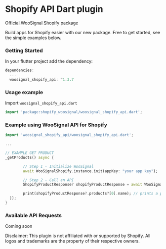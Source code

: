 # Shopify API Dart plugin

[Official WooSignal Shopify package](https://woosignal.com)

Build apps for Shopify easier with our new package.
Free to get started, see the simple examples below.

### Getting Started #
In your flutter project add the dependency:

``` dart 
dependencies:
  ...
  woosignal_shopify_api: ^1.3.7
```

### Usage example #
Import `woosignal_shopify_api.dart`
``` dart
import 'package:shopify_woosignal/woosignal_shopify_api.dart';
```

### Example using WooSignal API for Shopify

``` dart
import 'woosignal_shopify_api/woosignal_shopify_api.dart';

...

// EXAMPLE GET PRODUCT
_getProducts() async {

        // Step 1 - Initialize WooSignal
        await WooSignalShopify.instance.init(appKey: "your app key");

        // Step 2 - Call an API
        ShopifyProductResponse? shopifyProductResponse = await WooSignalShopify.instance.getProducts();

        print(shopifyProductResponse?.products?[0].name); // prints a product name
  });
}
```

### Available API Requests

Coming soon

Disclaimer: This plugin is not affiliated with or supported by Shopify. All logos and trademarks are the property of their respective owners.
